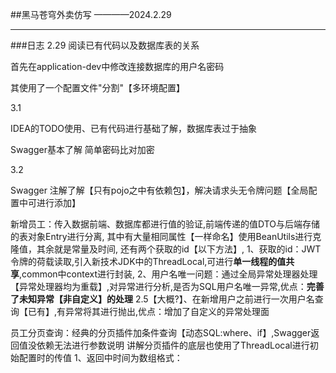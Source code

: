 ##黑马苍穹外卖仿写
————2024.2.29

---
###日志
2.29 阅读已有代码以及数据库表的关系

首先在application-dev中修改连接数据库的用户名密码

其使用了一个配置文件"分割"【多环境配置】

3.1

IDEA的TODO使用、已有代码进行基础了解，数据库表过于抽象

Swagger基本了解 简单密码比对加密

3.2

Swagger 注解了解【只有pojo之中有依赖包】，解决请求头无令牌问题【全局配置中可进行添加】

新增员工：传入数据前端、数据库都进行值的验证,前端传递的值DTO与后端存储的表对象Entry进行分离,
其中有大量相同属性【一样命名】使用BeanUtils进行克隆值，其余就是常量及时间, 还有两个获取的id【以下方法】,
1、获取的id：JWT令牌的荷载读取,引入新技术JDK中的ThreadLocal,可进行**单一线程的值共享**,common中context进行封装, 
2、用户名唯一问题：通过全局异常处理器处理【异常处理器均为重载】,对异常进行分析,是否为SQL用户名唯一异常,优点：**完善了未知异常【非自定义】的处理**
2.5【大概?】、在新增用户之前进行一次用户名查询【已有】,有异常将其进行抛出,优点：增加了自定义的异常处理面

员工分页查询：经典的分页插件加条件查询【动态SQL:where、if】,Swagger返回值没依赖无法进行参数说明
讲解分页插件的底层也使用了ThreadLocal进行初始配置时的传值
1、返回中时间为数组格式：


